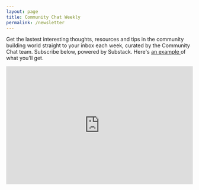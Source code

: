 ```yaml
---
layout: page
title: Community Chat Weekly
permalink: /newsletter
---
```

<p></p>
<div class="display-center">
Get the lastest interesting thoughts, resources and tips in the community building world straight to your inbox each week, curated by the Community Chat team. Subscribe below, powered by Substack. Here's <a href="https://commchat.substack.com/p/community-chat-weekly-9" target="_blank">an example </a> of what you'll get.
</div>
<p></p>
<div class="sub-box">
    <iframe width="100%" height="320" src="https://commchat.substack.com/embed" frameborder="0" scrolling="no"></iframe>
  </div>